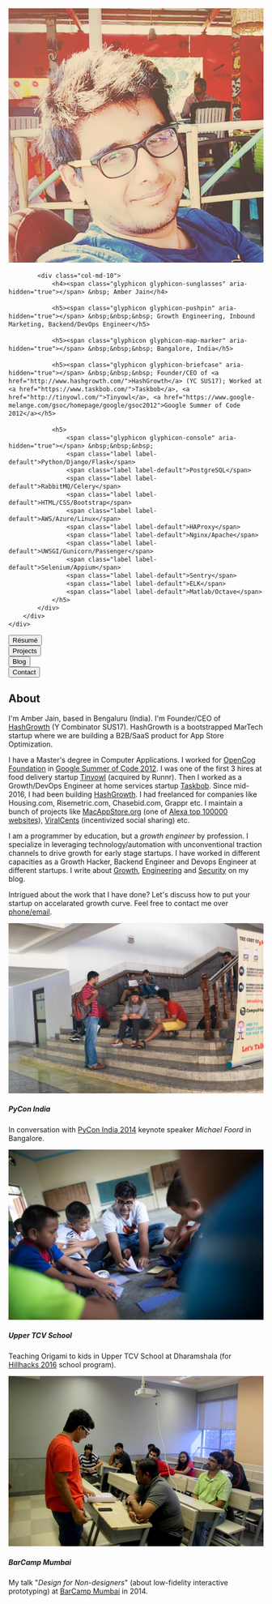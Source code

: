 <div class="panel panel-info">
    <div class="panel-body">
        <div class="row">
            <div class="col-md-2">
                <img class="img-responsive center-block" src="/images/amber-jain-1.jpg" alt="Amber Jain">
            </div>

            <div class="col-md-10">
                <h4><span class="glyphicon glyphicon-sunglasses" aria-hidden="true"></span> &nbsp; Amber Jain</h4>

                <h5><span class="glyphicon glyphicon-pushpin" aria-hidden="true"></span> &nbsp;&nbsp;&nbsp; Growth Engineering, Inbound Marketing, Backend/DevOps Engineer</h5>

                <h5><span class="glyphicon glyphicon-map-marker" aria-hidden="true"></span> &nbsp;&nbsp;&nbsp; Bangalore, India</h5>

                <h5><span class="glyphicon glyphicon-briefcase" aria-hidden="true"></span> &nbsp;&nbsp;&nbsp; Founder/CEO of <a href="http://www.hashgrowth.com/">HashGrowth</a> (YC SUS17); Worked at <a href="https://www.taskbob.com/">Taskbob</a>, <a href="http://tinyowl.com/">Tinyowl</a>, <a href="https://www.google-melange.com/gsoc/homepage/google/gsoc2012">Google Summer of Code 2012</a></h5>

                <h5>
                    <span class="glyphicon glyphicon-console" aria-hidden="true"></span> &nbsp;&nbsp;&nbsp;
                    <span class="label label-default">Python/Django/Flask</span>
                    <span class="label label-default">PostgreSQL</span>
                    <span class="label label-default">RabbitMQ/Celery</span>
                    <span class="label label-default">HTML/CSS/Bootstrap</span>
                    <span class="label label-default">AWS/Azure/Linux</span>
                    <span class="label label-default">HAProxy</span>
                    <span class="label label-default">Nginx/Apache</span>
                    <span class="label label-default">UWSGI/Gunicorn/Passenger</span>
                    <span class="label label-default">Selenium/Appium</span>
                    <span class="label label-default">Sentry</span>
                    <span class="label label-default">ELK</span>
                    <span class="label label-default">Matlab/Octave</span>
                </h5>
            </div>
        </div>
    </div>
</div>

<div class="btn-group btn-group-justified" role="group" aria-label="...">
  <div class="btn-group" role="group">
    <a href="/resume.html"><button type="button" class="btn btn-default">Résumé</button></a>
  </div>
  <div class="btn-group" role="group">
    <a href="/projects.html"><button type="button" class="btn btn-default">Projects</button></a>
  </div>
  <div class="btn-group" role="group">
    <a href="/blog/"><button type="button" class="btn btn-default">Blog</button></a>
  </div>
  <div class="btn-group" role="group">
    <a href="/contact.html"><button type="button" class="btn btn-default">Contact</button></a>
  </div>
</div>

## <a name="about"></a>About

I'm Amber Jain, based in Bengaluru (India). I'm Founder/CEO of [HashGrowth](http://hashgrowth.com/) (Y Combinator SUS17). HashGrowth is a bootstrapped MarTech startup where we are building a B2B/SaaS product for App Store Optimization.

I have a Master's degree in Computer Applications. I worked for [OpenCog Foundation](https://opencog.org/) in [Google Summer of Code 2012](https://www.google-melange.com/gsoc/homepage/google/gsoc2012). I was one of the first 3 hires at food delivery startup [Tinyowl](http://tinyowl.com/) (acquired by Runnr). Then I worked as a Growth/DevOps Engineer at home services startup [Taskbob](http://taskbob.com/). Since mid-2016, I had been building [HashGrowth](http://hashgrowth.com/). I had freelanced for companies like Housing.com, Risemetric.com, Chasebid.com, Grappr etc. I maintain a bunch of projects like [MacAppStore.org](http://macappstore.org/) (one of [Alexa top 100000 websites](https://www.alexa.com/siteinfo/macappstore.org)), [ViralCents](http://viralcents.com/) (incentivized social sharing) etc.

I am a programmer by education, but a <i>growth engineer</i> by profession. I specialize in leveraging technology/automation with unconventional traction channels to drive growth for early stage startups. I have worked in different capacities as a Growth Hacker, Backend Engineer and Devops Engineer at different startups. I write about [Growth](), [Engineering]() and [Security]() on my blog.

Intrigued about the work that I have done? Let's discuss how to put your startup on accelarated growth curve. Feel free to contact me over [phone/email](/contact.html).

<div class="row">
  <div class="col-sm-12 col-md-4">
    <div class="thumbnail">
      <img class="img-responsive center-block" src="/images/pycon-bangalore.jpg" alt="In conversation with keynote speaker Michael Foord at PyCon India 2014">
      <div class="caption">
        <h5><span class="glyphicon glyphicon-map-marker" aria-hidden="true"></span> PyCon India</h5>
        <p>In conversation with <a href="https://in.pycon.org/">PyCon India 2014</a> keynote speaker <i>Michael Foord</i> in Bangalore.</p>
      </div>
    </div>
  </div>

  <div class="col-sm-12 col-md-4">
    <div class="thumbnail">
      <img class="img-responsive center-block" src="/images/dharamshala-origami-school.jpg" alt="Teaching Origami to school kids in Upper TCV School at Dharamshala">
      <div class="caption">
        <h5><span class="glyphicon glyphicon-map-marker" aria-hidden="true"></span> Upper TCV School</h5>
        <p>Teaching Origami to kids in Upper TCV School at Dharamshala (for <a href="https://hillhacks.in/about/">Hillhacks 2016</a> school program).</p>
      </div>
    </div>
  </div>

  <div class="col-sm-12 col-md-4">
    <div class="thumbnail">
      <img class="img-responsive center-block" src="/images/barcamp-mumbai.jpg" alt="My talk 'Design for Non-designers' at Barcamp Mumbai in 2014">
      <div class="caption">
        <h5><span class="glyphicon glyphicon-map-marker" aria-hidden="true"></span> BarCamp Mumbai</h5>
        <p>My talk "<i>Design for Non-designers</i>" (about low-fidelity interactive prototyping) at <a href="http://www.barcampmumbai.org/">BarCamp Mumbai</a> in 2014.</p>
      </div>
    </div>
  </div>
</div>
